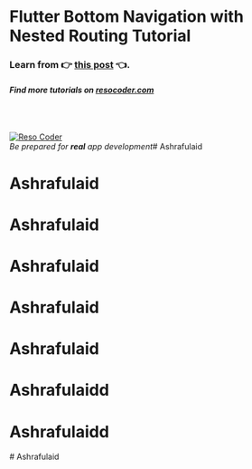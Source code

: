 # Flutter Bottom Navigation with Nested Routing Tutorial

### Learn from :point_right: [this post](https://resocoder.com/flutter-bottom-nav-routing) :point_left:.

#### _Find more tutorials on [resocoder.com](https://resocoder.com)_

<br />
<br />

[![Reso Coder](https://resocoder.com/wp-content/uploads/2019/09/logo_with_text_signature.png)](https://resocoder.com)
<br />
_Be prepared for **real** app development_# Ashrafulaid
# Ashrafulaid
# Ashrafulaid
# Ashrafulaid
# Ashrafulaid
# Ashrafulaid
# Ashrafulaidd
# Ashrafulaidd
#   A s h r a f u l a i d  
 